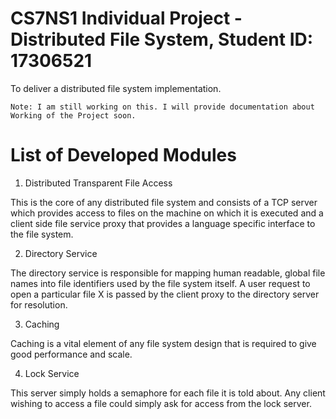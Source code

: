 # CS7NS1 Individual Project - Distributed File System, Student ID: 17306521

To deliver a distributed file system implementation. 

`Note: I am still working on this. I will provide documentation about Working of the Project soon.` 

# List of Developed Modules


1. Distributed Transparent File Access 

This is the core of any distributed file system and consists of a TCP server which provides access to files on the machine on which it is executed and a client side file service proxy that provides a language specific interface to the file system. 

2. Directory Service 

The directory service is responsible for mapping human readable, global file names into file identifiers used by the file system itself. A user request to open a particular file X is passed by the client proxy to the directory server for resolution.

3. Caching 

Caching is a vital element of any file system design that is required to give good performance and scale.

4. Lock Service 

This server simply holds a semaphore for each file it is told about. Any client wishing to access a file could simply ask for access from the lock server. 

